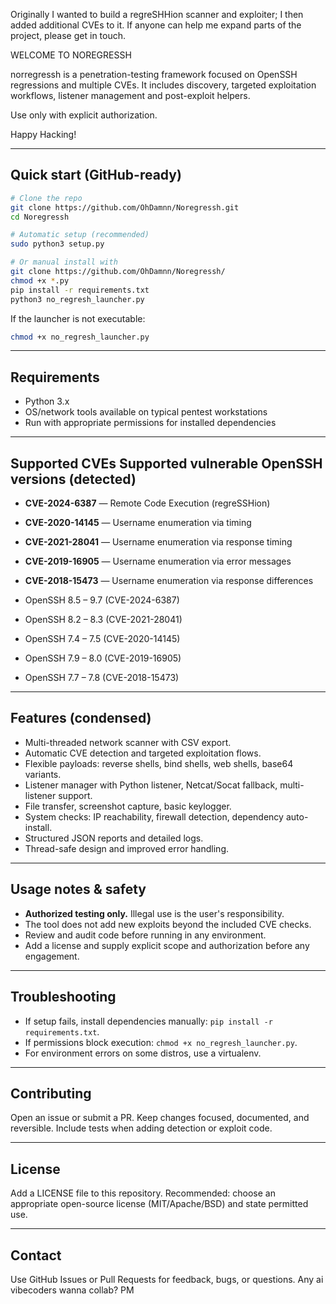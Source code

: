 
Originally I wanted to build a regreSHHion scanner and exploiter; I then added additional CVEs to it. If anyone can help me expand parts of the project, please get in touch.

WELCOME TO NOREGRESSH 

norregressh is a penetration-testing framework focused on OpenSSH regressions and multiple CVEs.
It includes discovery, targeted exploitation workflows, listener management and post-exploit helpers.

Use only with explicit authorization.


Happy Hacking!


---

## Quick start (GitHub-ready)

```bash
# Clone the repo
git clone https://github.com/OhDamnn/Noregressh.git
cd Noregressh

# Automatic setup (recommended)
sudo python3 setup.py

# Or manual install with
git clone https://github.com/OhDamnn/Noregressh/
chmod +x *.py
pip install -r requirements.txt
python3 no_regresh_launcher.py
```

If the launcher is not executable:

```bash
chmod +x no_regresh_launcher.py
```

---

## Requirements

* Python 3.x
* OS/network tools available on typical pentest workstations
* Run with appropriate permissions for installed dependencies

---

## Supported CVEs Supported vulnerable OpenSSH versions (detected)

* **CVE-2024-6387** — Remote Code Execution (regreSSHion)
* **CVE-2020-14145** — Username enumeration via timing
* **CVE-2021-28041** — Username enumeration via response timing
* **CVE-2019-16905** — Username enumeration via error messages
* **CVE-2018-15473** — Username enumeration via response differences

* OpenSSH 8.5 – 9.7 (CVE-2024-6387)
* OpenSSH 8.2 – 8.3 (CVE-2021-28041)
* OpenSSH 7.4 – 7.5 (CVE-2020-14145)
* OpenSSH 7.9 – 8.0 (CVE-2019-16905)
* OpenSSH 7.7 – 7.8 (CVE-2018-15473)

---

## Features (condensed)

* Multi-threaded network scanner with CSV export.
* Automatic CVE detection and targeted exploitation flows.
* Flexible payloads: reverse shells, bind shells, web shells, base64 variants.
* Listener manager with Python listener, Netcat/Socat fallback, multi-listener support.
* File transfer, screenshot capture, basic keylogger.
* System checks: IP reachability, firewall detection, dependency auto-install.
* Structured JSON reports and detailed logs.
* Thread-safe design and improved error handling.

---



## Usage notes & safety

* **Authorized testing only.** Illegal use is the user's responsibility.
* The tool does not add new exploits beyond the included CVE checks.
* Review and audit code before running in any environment.
* Add a license and supply explicit scope and authorization before any engagement.

---

## Troubleshooting

* If setup fails, install dependencies manually: `pip install -r requirements.txt`.
* If permissions block execution: `chmod +x no_regresh_launcher.py`.
* For environment errors on some distros, use a virtualenv.

---

## Contributing

Open an issue or submit a PR. Keep changes focused, documented, and reversible. Include tests when adding detection or exploit code.

---

## License

Add a LICENSE file to this repository. Recommended: choose an appropriate open-source license (MIT/Apache/BSD) and state permitted use.

---

## Contact

Use GitHub Issues or Pull Requests for feedback, bugs, or questions. Any ai vibecoders wanna collab? PM
